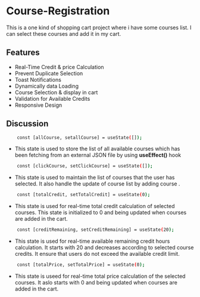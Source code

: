 
# Course-Registration

This is a one kind of shopping cart project where i have some courses list. I can select these courses and add it in my cart.



## Features

- Real-Time Credit & price Calculation
- Prevent Duplicate Selection
- Toast Notifications
- Dynamically data Loading
- Course Selection & display in cart
- Validation for Available Credits
- Responsive Design


## Discussion

```bash
    const [allCourse, setallCourse] = useState([]);
```

- This state is used to store the list of all available courses which has been fetching from an external JSON file by using __useEffect()__ hook

```bash
    const [clickCourse, setClickCourse] = useState([]);
```

- This state is used to maintain the list of courses that the user has selected. It also handle the update of course list by adding course .

```bash
    const [totalCredit, setTotalCredit] = useState(0);
```

- This state is used for real-time total credit calculation of selected courses. This state is initialized to 0 and being updated when courses are added in the cart.

```bash
    const [creditRemaining, setCreditRemaining] = useState(20);

```
- This state is used for real-time available remaining credit hours calculation. It starts with 20 and decreases according to selected course credits. It ensure that users do not exceed the available credit limit.

```bash
    const [totalPrice, setTotalPrice] = useState(0);
```
- This state is useed for real-time total price calculation of the selected courses. It aslo starts with 0 and being updated when courses are added in the cart.